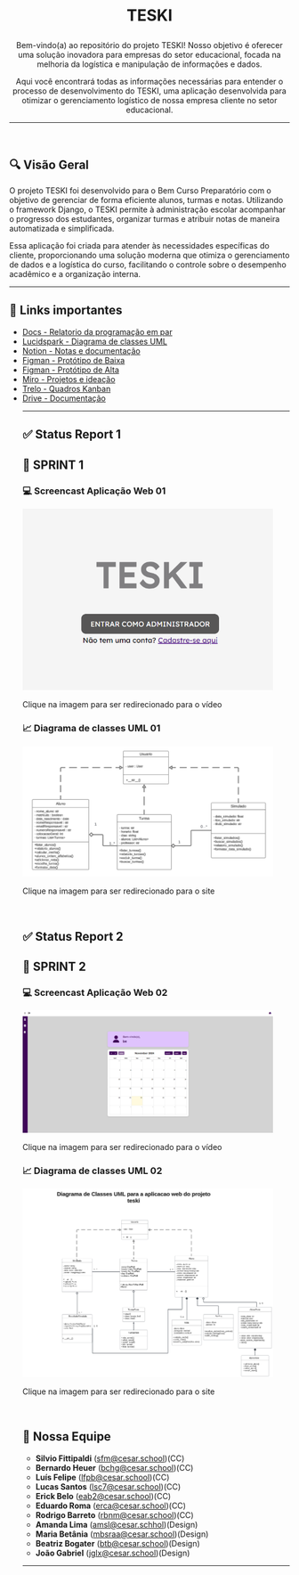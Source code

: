 # <p align="center">TESKI</p>

<p align="center">
  Bem-vindo(a) ao repositório do projeto TESKI! Nosso objetivo é oferecer uma solução inovadora para empresas do setor educacional, focada na melhoria da logística e manipulação de informações e dados.
</p>

<p align="center">
  Aqui você encontrará todas as informações necessárias para entender o processo de desenvolvimento do TESKI, uma aplicação desenvolvida para otimizar o gerenciamento logístico de nossa empresa cliente no setor educacional.
</p>

---

<br>

## 🔍 Visão Geral

O projeto TESKI foi desenvolvido para o Bem Curso Preparatório com o objetivo de gerenciar de forma eficiente alunos, turmas e notas. Utilizando o framework Django, o TESKI permite à administração escolar acompanhar o progresso dos estudantes, organizar turmas e atribuir notas de maneira automatizada e simplificada.

Essa aplicação foi criada para atender às necessidades específicas do cliente, proporcionando uma solução moderna que otimiza o gerenciamento de dados e a logística do curso, facilitando o controle sobre o desempenho acadêmico e a organização interna.

---
## 📲 Links importantes
<ul>  
  <li>
    <a  href="https://docs.google.com/document/d/1R-R_4VmsdZTgfQcPmBP5bP-mG8D3Xw1xR1zSA8L4NbQ/edit?usp=sharing"
      >Docs - Relatorio da programação em par </a
  </li>
  <li>
    <a  href="https://lucid.app/lucidchart/00180eab-53c7-4d31-9a18-9e9661c408cc/edit?view_items=YCzud~_PgDN3&invitationId=inv_4c918876-b716-4ccd-b4d4-9e2f85162ba8"
      >Lucidspark - Diagrama de classes UML</a
  </li>
  </li>
    <li> 
      <a  href="https://www.notion.so/MENU-b8593595ca4a4ed28b27d01f7124e5be?pvs=4"
      >Notion - Notas e documentação </a  
  </li>
     <li>     
       <a  href="https://www.figma.com/design/ozgilRFhvTjVBS7eAkUyiQ/G9-(Copy)?node-id=2088-484&node-type=canvas&t=6eQPPkrWGbz3hvK1-0"
      >Figman - Protótipo de Baixa </a
  </li>
   </li>
     <li>     
       <a  href="https://www.figma.com/proto/ozgilRFhvTjVBS7eAkUyiQ/G9-(Copy)?node-id=2216-2848&starting-point-node-id=2091%3A650"
      >Figman - Protótipo de Alta </a
  </li>
    </li>
    <li>
     <a  href="https://miro.com/welcomeonboard/V1ducjBMRk5OSzcxNFBEc2NYRFBmOEpsR1RFMDh2NmExOXBkdDV4SFdlb3A2Skg0SWFmT3JiS2N2Y1pSa09CanwzNDU4NzY0NTYyMzcwOTAzNjE1fDI=?share_link_id=537364375015"
      >Miro - Projetos e ideação </a
  </li>
    <li>
      <a  href="https://trello.com/invite/b/66ea030e0cf26d2fc959e030/ATTI46a074c07e4dce24da4468e37e2adb82CA84158F/g9"
      >Trelo - Quadros Kanban</a
  </li>
    </li>
    <li> 
     <a  href="https://drive.google.com/drive/u/1/folders/1ES-Z_RwfzXKkC0wvIDId2rxMcM1zFJf8"
      >Drive - Documentação</a 
  </li>

  

---




## ✅ Status Report 1

<h2><b>🎯 SPRINT 1</b></h2>


### 💻 Screencast Aplicação Web 01
<a href="https://www.loom.com/share/46f9f57ad9b8419b8bec7c3fdf4083d7?sid=dedb3561-3674-447d-9048-db4e6c7be15e">
  <img src="media/imagens/screncast01.png" width="450" />
</a>

<br> 

<p> Clique na imagem para ser redirecionado para o vídeo </p>


### 📈 Diagrama de classes UML 01
<a href="https://lucid.app/lucidchart/64ce876e-c782-4bbc-a0b0-6c0d9b860745/edit?viewport_loc=-8735%2C-15476%2C3547%2C1741%2C0_0&invitationId=inv_d674a5f9-99f4-4faf-9a31-6cac564701f4">
  <img src="media/imagens/diagrama de classes01.png" width="450" />
</a>

<br> 

<p> Clique na imagem para ser redirecionado para o site </p>

<br>

## ✅ Status Report 2

<h2><b>🎯 SPRINT 2</b></h2>


### 💻 Screencast Aplicação Web 02
<a href="https://www.loom.com/share/46f9f57ad9b8419b8bec7c3fdf4083d7?sid=dedb3561-3674-447d-9048-db4e6c7be15e">
  <img src="media/imagens/printBEM.PNG" width="450" />
</a>

<br> 

<p> Clique na imagem para ser redirecionado para o vídeo </p>


### 📈 Diagrama de classes UML 02
<a href="https://lucid.app/lucidchart/00180eab-53c7-4d31-9a18-9e9661c408cc/edit?view_items=YCzud~_PgDN3&invitationId=inv_4c918876-b716-4ccd-b4d4-9e2f85162ba8">
  <img src="media/imagens/UMlTESKI.png" width="450" />
</a>

<br> 

<p> Clique na imagem para ser redirecionado para o site </p>

<br>


## 🚀 Nossa Equipe

- **Silvio Fittipaldi** (sfm@cesar.school)(CC)
- **Bernardo Heuer** (bchg@cesar.school)(CC) 
- **Luís Felipe** (lfpb@cesar.school)(CC)
- **Lucas Santos** (lsc7@cesar.school)(CC)
- **Erick Belo** (eab2@cesar.school)(CC)
- **Eduardo Roma** (erca@cesar.school)(CC)
- **Rodrigo Barreto** (rbnm@cesar.school)(CC)
- **Amanda Lima** (amsl@cesar.schhol)(Design)
- **Maria Betânia** (mbsraa@cesar.school)(Design)
- **Beatriz Bogater** (btb@cesar.school)(Design)
- **João Gabriel** (jglx@cesar.school)(Design)

---
